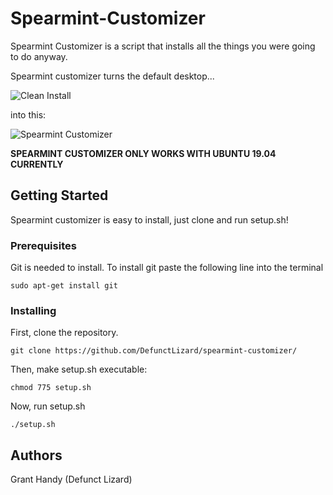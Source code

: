 # Spearmint-Customizer
Spearmint Customizer is a script that installs all the things you were going to do anyway.

Spearmint customizer turns the default desktop...

![Clean Install](https://i.imgur.com/2Vig7QB.png)

into this:

![Spearmint Customizer](https://i.imgur.com/2Vig7QB.png)

**SPEARMINT CUSTOMIZER ONLY WORKS WITH UBUNTU 19.04 CURRENTLY**

## Getting Started
Spearmint customizer is easy to install, just clone and run setup.sh!
### Prerequisites
Git is needed to install.
To install git paste the following line into the terminal
```
sudo apt-get install git
```
### Installing
First, clone the repository.
```
git clone https://github.com/DefunctLizard/spearmint-customizer/
```
Then, make setup.sh executable:
```
chmod 775 setup.sh
```
Now, run setup.sh
```
./setup.sh
```
## Authors
Grant Handy
(Defunct Lizard)
